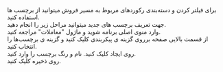 <p>برای فیلتر کردن و دسته‌بندی رکوردهای مربوط به مسیر فروش میتوانید از برچسب ها استفاده کنید.<br>جهت تعریف برچسب های جدید میتوانید مراحل زیر را انجام دهید.<br>وارد منوی اصلی برنامه شوید و ماژول "معاملات" مراجعه کنید.<br>از قسمت بالایی صفحه برروی گزینه ی پیکربندی کلیک کنید و گزینه ی برچسب‌ها را انتخاب کنید.<br>روی ایجاد کلیک کنید. نام و رنگ برچسب را وارد کنید.<br>روی ذخیره کلیک کنید.</p>